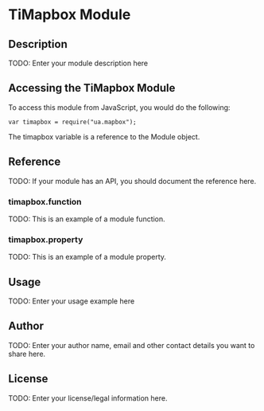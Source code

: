 # TiMapbox Module

## Description

TODO: Enter your module description here

## Accessing the TiMapbox Module

To access this module from JavaScript, you would do the following:

    var timapbox = require("ua.mapbox");

The timapbox variable is a reference to the Module object.

## Reference

TODO: If your module has an API, you should document
the reference here.

### timapbox.function

TODO: This is an example of a module function.

### timapbox.property

TODO: This is an example of a module property.

## Usage

TODO: Enter your usage example here

## Author

TODO: Enter your author name, email and other contact
details you want to share here.

## License

TODO: Enter your license/legal information here.
